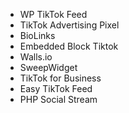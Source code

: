 - WP TikTok Feed 
- TikTok Advertising Pixel
- BioLinks 
- Embedded Block Tiktok
- Walls.io
- SweepWidget 
- TikTok for Business 
- Easy TikTok Feed 
- PHP Social Stream